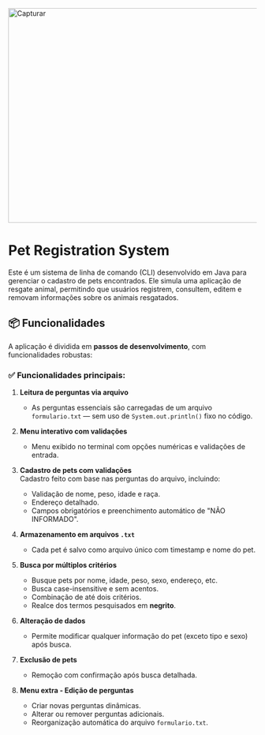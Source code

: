 <img width="1000" height="435" alt="Capturar" src="https://github.com/user-attachments/assets/8749dbf8-65e6-496e-9cf2-75e9a9258107" />


# Pet Registration System

Este é um sistema de linha de comando (CLI) desenvolvido em Java para gerenciar o cadastro de pets encontrados. Ele simula uma aplicação de resgate animal, permitindo que usuários registrem, consultem, editem e removam informações sobre os animais resgatados.

## 📦 Funcionalidades

A aplicação é dividida em **passos de desenvolvimento**, com funcionalidades robustas:

### ✅ Funcionalidades principais:

1. **Leitura de perguntas via arquivo**  
    - As perguntas essenciais são carregadas de um arquivo `formulario.txt` — sem uso de `System.out.println()` fixo no código.

2. **Menu interativo com validações**  
    - Menu exibido no terminal com opções numéricas e validações de entrada.

3. **Cadastro de pets com validações**  
   Cadastro feito com base nas perguntas do arquivo, incluindo:
    - Validação de nome, peso, idade e raça.
    - Endereço detalhado.
    - Campos obrigatórios e preenchimento automático de "NÃO INFORMADO".

4. **Armazenamento em arquivos `.txt`**
    - Cada pet é salvo como arquivo único com timestamp e nome do pet.

5. **Busca por múltiplos critérios**
    - Busque pets por nome, idade, peso, sexo, endereço, etc.
    - Busca case-insensitive e sem acentos.
    - Combinação de até dois critérios.
    - Realce dos termos pesquisados em **negrito**.

6. **Alteração de dados**
    - Permite modificar qualquer informação do pet (exceto tipo e sexo) após busca.

7. **Exclusão de pets**
    - Remoção com confirmação após busca detalhada.

8. **Menu extra - Edição de perguntas**
    - Criar novas perguntas dinâmicas.
    - Alterar ou remover perguntas adicionais.
    - Reorganização automática do arquivo `formulario.txt`.
